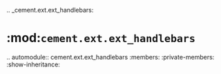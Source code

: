 .. _cement.ext.ext_handlebars:

:mod:`cement.ext.ext_handlebars`
==============================================================================

.. automodule:: cement.ext.ext_handlebars
    :members:
    :private-members:
    :show-inheritance:
